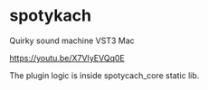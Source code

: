 # spotykach
Quirky sound machine
VST3 Mac

https://youtu.be/X7VIyEVQq0E

The plugin logic is inside spotycach_core static lib.
